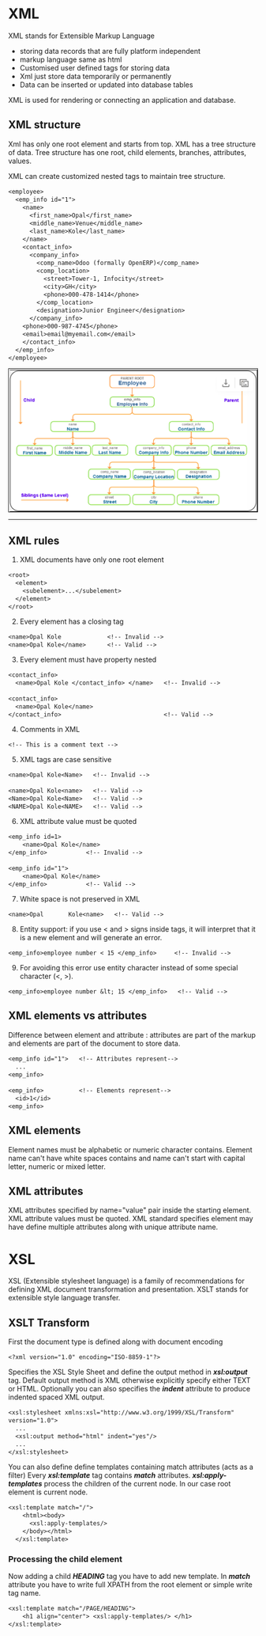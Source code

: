 # XML
XML stands for Extensible Markup Language
* storing data records that are fully platform independent
* markup language same as html
* Customised user defined tags for storing data
* Xml just store data temporarily or permanently
* Data can be inserted or updated into database tables 

XML is used for rendering or connecting an application and database.

## XML structure
Xml has only one root element and starts from top. XML has a tree structure of data. Tree structure has one root, child elements, branches, attributes, values.

XML can create customized nested tags to maintain tree structure.

```
<employee>
  <emp_info id="1">
    <name>
      <first_name>Opal</first_name>
      <middle_name>Venue</middle_name>
      <last_name>Kole</last_name>
    </name>
    <contact_info>
      <company_info>
        <comp_name>Odoo (formally OpenERP)</comp_name>
        <comp_location>
          <street>Tower-1, Infocity</street>
          <city>GH</city>
          <phone>000-478-1414</phone>
        </comp_location>
        <designation>Junior Engineer</designation>
      </company_info>
    <phone>000-987-4745</phone>
    <email>email@myemail.com</email>
    </contact_info>
  </emp_info>
</employee>
```

<div align="center"><img align="center" src="./images/xml_tree_structure.png" 
alt="XML tree structure" border="1" /></div>

___
## XML rules
1. XML documents have only one root element
```
<root>
  <element>
    <subelement>...</subelement>
  </element>
</root>
```

2. Every element has a closing tag
```
<name>Opal Kole             <!-- Invalid -->
<name>Opal Kole</name>      <!-- Valid -->
```

3. Every element must have property nested
```
<contact_info>
  <name>Opal Kole </contact_info> </name>   <!-- Invalid -->

<contact_info>
  <name>Opal Kole</name>
</contact_info>                             <!-- Valid -->
```

4. Comments in XML
```
<!-- This is a comment text -->
```

5. XML tags are case sensitive
```
<name>Opal Kole<Name>   <!-- Invalid -->

<name>Opal Kole<name>   <!-- Valid -->
<Name>Opal Kole<Name>   <!-- Valid -->
<NAME>Opal Kole<NAME>   <!-- Valid -->
```

6. XML attribute value must be quoted
```
<emp_info id=1>
    <name>Opal Kole</name>
</emp_info>           <!-- Invalid -->

<emp_info id="1">
    <name>Opal Kole</name>
</emp_info>           <!-- Valid -->
```

7. White space is not preserved in XML
```
<name>Opal       Kole<name>   <!-- Valid -->
```

8. Entity support: if you use < and > signs inside tags, it will interpret that it is a new element and will generate an error.
```
<emp_info>employee number < 15 </emp_info>     <!-- Invalid -->
```
9. For avoiding this error use entity character instead of some special character (<, >). 
```
<emp_info>employee number &lt; 15 </emp_info>   <!-- Valid -->
```

## XML elements vs attributes
Difference between element and attribute : attributes are part of the markup and elements are part of the document to store data.
```
<emp_info id="1">   <!-- Attributes represent-->
  ...
<emp_info>

<emp_info>          <!-- Elements represent-->
  <id>1</id>
<emp_info>
```

## XML elements
Element names must be alphabetic or numeric character contains. Element name can't have white spaces contains and name can't start with capital letter, numeric or mixed letter. 

## XML attributes
XML attributes specified by name="value" pair inside the starting element. XML attribute values must be quoted. XML standard specifies element may have define multiple attributes along with unique attribute name.


# XSL
XSL (Extensible stylesheet language) is a family of recommendations for defining XML  document transformation and presentation. XSLT stands for extensible style language transfer. 

## XSLT Transform
First the document type is defined along with document encoding
```
<?xml version="1.0" encoding="ISO-8859-1"?>
```

Specifies the XSL Style Sheet and define the output method in ***xsl:output*** tag. Default output method is XML otherwise explicitly specify either TEXT or HTML.
Optionally you can also specifies the ***indent*** attribute to produce indented spaced XML output.
```
<xsl:stylesheet xmlns:xsl="http://www.w3.org/1999/XSL/Transform" version="1.0">
  ...
  <xsl:output method="html" indent="yes"/>
  ...
</xsl:stylesheet>
```

You can also define define templates containing match attributes (acts as a filter)
Every ***xsl:template*** tag contains ***match*** attributes.
***xsl:apply-templates*** process the children of the current node. In our case root element is current node.
```
<xsl:template match="/">
    <html><body>
      <xsl:apply-templates/>
    </body></html>
  </xsl:template>
```

### Processing the child element
Now adding a child ***HEADING*** tag you have to add new template. In ***match*** attribute you have to write full XPATH from the root element or simple write tag name. 

```
<xsl:template match="/PAGE/HEADING">
    <h1 align="center"> <xsl:apply-templates/> </h1>
</xsl:template>
```

